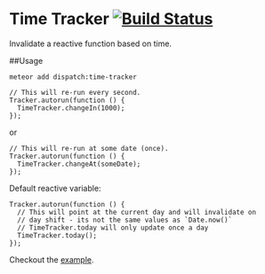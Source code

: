 Time Tracker [![Build Status](https://travis-ci.org/DispatchMe/meteor-time-tracker.svg?branch=master)](https://travis-ci.org/DispatchMe/meteor-time-tracker)
=============

Invalidate a reactive function based on time.

##Usage

`meteor add dispatch:time-tracker`

```
// This will re-run every second.
Tracker.autorun(function () {
  TimeTracker.changeIn(1000);
});
```
or

```
// This will re-run at some date (once).
Tracker.autorun(function () {
  TimeTracker.changeAt(someDate);
});
```

Default reactive variable:
```
Tracker.autorun(function () {
  // This will point at the current day and will invalidate on
  // day shift - its not the same values as `Date.now()`
  // TimeTracker.today will only update once a day
  TimeTracker.today();
});  
```

Checkout the [example](https://github.com/DispatchMe/meteor-time-tracker/tree/master/example).

